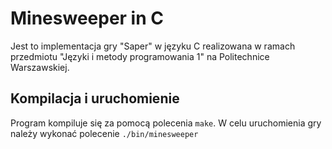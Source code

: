 # Minesweeper in C

Jest to implementacja gry "Saper" w języku C realizowana w ramach przedmiotu "Języki i metody programowania 1" na Politechnice Warszawskiej.

## Kompilacja i uruchomienie

Program kompiluje się za pomocą polecenia `make`. W celu uruchomienia gry należy wykonać polecenie `./bin/minesweeper`
